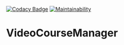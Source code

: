
[![Codacy Badge](https://app.codacy.com/project/badge/Grade/d7e22e3a29eb46749566680c11035fc1)](https://www.codacy.com/gh/mihai-fologea/VideoCourseManager/dashboard?utm_source=github.com&amp;utm_medium=referral&amp;utm_content=mihai-fologea/VideoCourseManager&amp;utm_campaign=Badge_Grade)
[![Maintainability](https://api.codeclimate.com/v1/badges/1a77bef79bb153e8e366/maintainability)](https://codeclimate.com/github/mihai-fologea/VideoCourseManager/maintainability)
# VideoCourseManager
